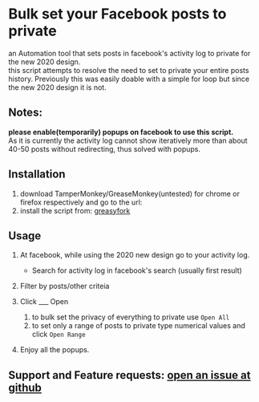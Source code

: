 # Bulk set your Facebook posts to private

an Automation tool that sets posts in facebook's activity log to private for the new 2020 design.  
this script attempts to resolve the need to set to private your entire posts history.
Previously this was easily doable with a simple for loop but since the new 2020 design it is not.  
## Notes:
**please enable(temporarily) popups on facebook to use this script.**  
As it is currently the activity log cannot show iteratively more than about 40-50 posts without redirecting, thus solved with popups.
## Installation
1) download TamperMonkey/GreaseMonkey(untested) for chrome or firefox respectively and go to the url: 
2) install the script from: [greasyfork](https://greasyfork.org/en/scripts/411305-facebook-set-posts-to-private)
## Usage
1) At facebook, while using the 2020 new design go to your activity log.
   * Search for activity log in facebook's search (usually first result)

2) Filter by posts/other criteia  
3) Click ___ Open  
   1)  to bulk set the privacy of everything to private use `Open All`  
   2)  to set only a range of posts to private type numerical values and click `Open Range`  

4)  Enjoy all the popups.

## Support and Feature requests: [open an issue at github](https://github.com/YoraiLevi/SetFacebookPostsPrivate/issues)
